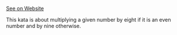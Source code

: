 [See on Website](https://www.codewars.com/kata/583710ccaa6717322c000105)

This kata is about multiplying a given number by eight if it is an even number and by nine otherwise.